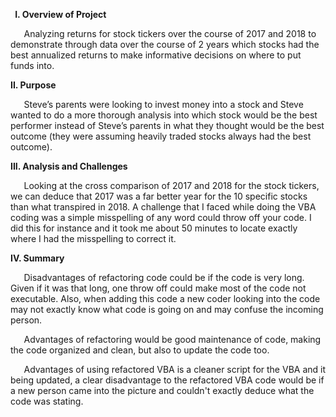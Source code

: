 ﻿

` `**I. Overview of Project**



`	`Analyzing returns for stock tickers over the course of 2017 and 2018 to demonstrate through data over the course of 2 years which stocks had the best annualized returns to make  informative decisions on where to put funds into. 



**II. Purpose**

`	`Steve’s parents were looking to invest money into a stock and Steve wanted to do a more thorough analysis into which stock would be the best performer instead of Steve’s parents in what they thought would be the best outcome (they were assuming heavily traded stocks always had the best outcome). 



**III.  Analysis and Challenges**

`	`Looking at the cross comparison of 2017 and 2018 for the stock tickers, we can deduce that 2017 was a far better year for the 10 specific stocks than what transpired in 2018. A         challenge that I faced while doing the VBA coding was a simple misspelling of any word could throw off your code. I did this for instance and it took me about 50 minutes to locate exactly where I had the misspelling to correct it. 



**IV.  Summary**

`	`Disadvantages of refactoring code could be if the code is very long. Given if it was that long, one throw off could make most of the code not executable. Also, when adding this code a new coder looking into the code may not exactly know what code is going on and may confuse the incoming person.

`	`Advantages of refactoring would be good maintenance of code, making the code organized and clean, but also to update the code too. 

`	`Advantages of using refactored VBA is a cleaner script for the VBA and it being updated, a clear disadvantage to the refactored VBA code would be if a new person came into the picture and couldn't exactly deduce what the code was stating. 

